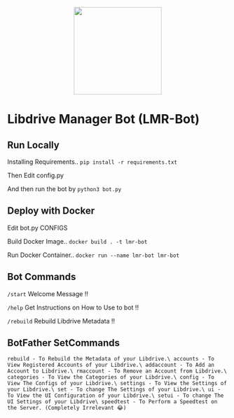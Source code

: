 <p align="center">
  <a href="https://heroku.com/deploy?template=https://github.com/shrey2199/LD_Meta_bot">
    <img src="https://img.shields.io/badge/Deploy%20To%20Heroku-blueviolet?style=for-the-badge&logo=heroku" width="200" />
  </a>
</p>

# Libdrive Manager Bot (LMR-Bot)

## Run Locally

Installing Requirements.. `pip install -r requirements.txt`

Then Edit config.py

And then run the bot by `python3 bot.py`

## Deploy with Docker

Edit bot.py CONFIGS

Build Docker Image.. `docker build . -t lmr-bot`

Run Docker Container.. `docker run --name lmr-bot lmr-bot`

## Bot Commands

`/start` Welcome Message !!

`/help` Get Instructions on How to Use to bot !!

`/rebuild` Rebuild Libdrive Metadata !!

## BotFather SetCommands

`rebuild - To Rebuild the Metadata of your Libdrive.\
accounts - To View Registered Accounts of your Libdrive.\
addaccount - To Add an Account to Libdrive.\
rmaccount - To Remove an Account from Libdrive.\
categories - To View the Categories of your Libdrive.\
config - To View The Configs of your Libdrive.\
settings - To View the Settings of your Libdrive.\
set - To change The Settings of your Libdrive.\
ui - To View the UI Configuration of your Libdrive.\
setui - To change The UI Settings of your Libdrive\
speedtest - To Perform a Speedtest on the Server. (Completely Irrelevant 😂)`
